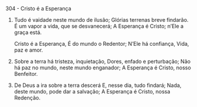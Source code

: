 304 - Cristo é a Esperança

1. Tudo é vaidade neste mundo de ilusão;
   Glórias terrenas breve findarão.
   É um vapor a vida, que se desvanecerá;
   A Esperança é Cristo; n’Ele a graça está.

   Cristo é a Esperança,
   É do mundo o Redentor;
   N’Ele há confiança,
   Vida, paz e amor.

2. Sobre a terra há tristeza, inquietação,
   Dores, enfado e perturbação;
   Não há paz no mundo, neste mundo enganador;
   A Esperança é Cristo, nosso Benfeitor.

3. De Deus a ira sobre a terra descerá
   E, nesse dia, tudo findará;
   Nada, deste mundo, pode dar a salvação;
   A Esperança é Cristo, nossa Redenção.
